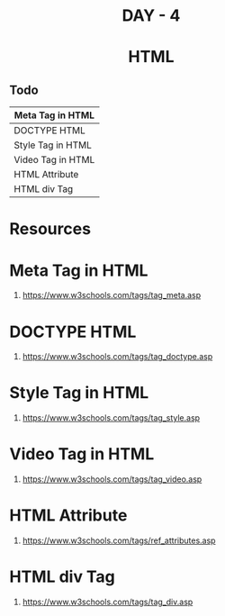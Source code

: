 # <div align="center" >DAY - 4</div>
# <div align="center">HTML</div>

## Todo
Meta Tag in HTML | 
------------ | 
DOCTYPE HTML |
Style Tag in HTML  |
Video Tag in HTML |
HTML Attribute   |
HTML div Tag |


# Resources
# Meta Tag in HTML
1. <a href="https://www.w3schools.com/tags/tag_meta.asp">https://www.w3schools.com/tags/tag_meta.asp</a>

# DOCTYPE HTML
1. <a href="https://www.w3schools.com/tags/tag_doctype.asp">https://www.w3schools.com/tags/tag_doctype.asp</a>

# Style Tag in HTML
1. <a href="https://www.w3schools.com/tags/tag_style.asp">https://www.w3schools.com/tags/tag_style.asp</a>

# Video Tag in HTML
1. <a href="https://www.w3schools.com/tags/tag_video.asp">https://www.w3schools.com/tags/tag_video.asp</a>

# HTML Attribute
1. <a href="https://www.w3schools.com/tags/ref_attributes.asp">https://www.w3schools.com/tags/ref_attributes.asp</a>

# HTML div Tag
1. <a href="https://www.w3schools.com/tags/tag_div.asp">https://www.w3schools.com/tags/tag_div.asp</a>
